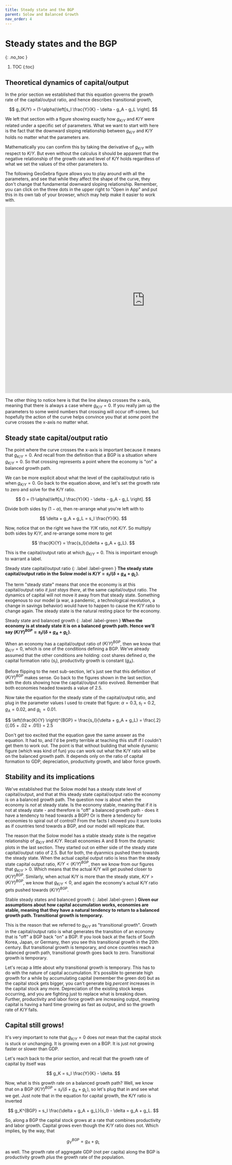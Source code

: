 ```yaml
---
title: Steady state and the BGP
parent: Solow and Balanced Growth
nav_order: 4
---
```


# Steady states and the BGP
{: .no_toc }

1. TOC 
{:toc}

## Theoretical dynamics of capital/output
In the prior section we established that this equation governs the growth rate of the capital/output ratio, and hence describes transitional growth,

$$
g_{K/Y} = (1-\alpha)\left[s_I \frac{Y}{K} - \delta - g_A - g_L \right].
$$

We left that section with a figure showing exactly how $g_{K/Y}$ and $K/Y$ were related under a specific set of parameters. What we want to start with here is the fact that the downward sloping relationship between $g_{K/Y}$ and $K/Y$ holds no matter what the parameters are.

Mathematically you can confirm this by taking the derivative of $g_{K/Y}$ with respect to $K/Y$. But even without the calculus it should be apparent that the negative relationship of the growth rate and level of K/Y holds regardless of what we set the values of the other parameters to.

The following GeoGebra figure allows you to play around with all the parameters, and see that while they affect the shape of the curve, they don't change that fundamental downward sloping relationship. Remember, you can click on the three dots in the upper right to "Open in App" and put this in its own tab of your browser, which may help make it easier to work with.

<iframe width="900" height="600" frameborder="0" scrolling="no" src="https://www.geogebra.org/m/up2w555f"></iframe>

The other thing to notice here is that the line always crosses the x-axis, meaning that there is always a case where $g_{K/Y} = 0$. If you really jam up the parameters to some weird numbers that crossing will occur off-screen, but hopefully the action of the curve helps convince you that at *some* point the curve crosses the x-axis no matter what.

## Steady state capital/output ratio
The point where the curve crosses the x-axis is important because it means that $g_{K/Y}=0$. And recall from the definition that a BGP is a situation where $g_{K/Y}=0$. So that crossing represents a point where the economy is "on" a balanced growth path. 

We can be more explicit about what the level of the capital/output ratio is when $g_{K/Y}=0$. Go back to the equation above, and let's set the growth rate to zero and solve for the K/Y ratio. 

$$
0 = (1-\alpha)\left[s_I \frac{Y}{K} - \delta - g_A - g_L \right].
$$

Divide both sides by $(1-\alpha)$, then re-arrange what you're left with to

$$
\delta + g_A + g_L = s_I \frac{Y}{K}.
$$

Now, notice that on the right we have the $Y/K$ ratio, not $K/Y$. So multiply both sides by $K/Y$, and re-arrange some more to get

$$
\frac{K}{Y} = \frac{s_I}{\delta + g_A + g_L}.
$$

This is the capital/output ratio at which $g_{K/Y}=0$. This is impoirtant enough to warrant a label.

Steady state capital/output ratio
{: .label .label-green }
**The steady state capital/output ratio in the Solow model is $K/Y = s_I/(\delta + g_A + g_L)$.**

The term "steady state" means that once the economy is at this capital/output ratio *it just stays there*, at the same capital/output ratio. The dynamics of capital will not move it away from that steady state. Something exogenous to our model (a war, a pandemic, a technological revolution, a change in savings behavior) would have to happen to cause the $K/Y$ ratio to change again. The steady state is the natural resting place for the economy.

Steady state and balanced growth
{: .label .label-green }
**When the economy is at steady state it is on a balanced growth path. Hence we'll say $(K/Y)^{BGP} = s_I/(\delta + g_A + g_L)$.**

When an economy has a capital/output ratio of $(K/Y)^{BGP}$, then we know that $g_{K/Y} = 0$, which is one of the conditions defining a BGP. We've already assumed that the other conditions are holding: cost shares defined $\alpha$, the capital formation ratio ($s_I$), productivity growth is constant ($g_A$).

Before flipping to the next sub-section, let's just see that this definition of $(K/Y)^{BGP}$ makes sense. Go back to the figures shown in the last section, with the dots showing how the capital/output ratio evolved. Remember that both economies headed towards a value of 2.5. 

Now take the equation for the steady state of the capital/output ratio, and plug in the parameter values I used to create that figure: $\alpha = 0.3$, $s_I = 0.2$, $g_A = 0.02$, and $g_L = 0.01$.

$$
\left(\frac{K}{Y} \right)^{BGP} = \frac{s_I}{\delta + g_A + g_L} = \frac{.2}{(.05 + .02 + .01)} = 2.5

Don't get too excited that the equation gave the same answer as the equation. It had to, and I'd be pretty terrible at teaching this stuff if I couldn't get them to work out. The point is that without building that whole dynamic figure (which was kind of fun) you can work out what the K/Y ratio will be on the balanced growth path. It depends only on the ratio of capital formation to GDP, depreciation, productivity growth, and labor force growth.

## Stability and its implications
We've established that the Solow model has a steady state level of capital/output, and that at this steady state capital/output ratio the economy is on a balanced growth path. The question now is about when the economy is *not* at steady state. Is the economy stable, meaning that if it is not at steady state - and therefore is "off" a balanced growth path - does it have a tendency to head towards a BGP? Or is there a tendency for economies to spiral out of control? From the facts I showed you it sure looks as if countries tend towards a BGP, and our model will replicate that.

The reason that the Solow model has a stable steady state is the negative relationship of $g_{K/Y}$ and $K/Y$. Recall economies A and B from the dynamic plots in the last section. They started out on either side of the steady state capital/output ratio of 2.5. But for both, the dyanmics pushed them towards the steady state. When the actual capital output ratio is less than the steady state capital output ratio, $K/Y < (K/Y)^{BGP}$, then we know from our figures that $g_{K/Y}>0$. Which means that the actual K/Y will get pushed closer to $(K/Y)^{BGP}$. Similarly, when actual K/Y is more than the steady state, $K/Y > (K/Y)^{BGP}$, we know that $g_{K/Y}<0$, and again the economy's actual K/Y ratio gets pushed towards $(K/Y)^{BGP}$.

Stable steady states and balanced growth
{: .label .label-green }
**Given our assumptions about how capital accumulation works, economies are stable, meaning that they have a natural tendency to return to a balanced growth path. Transitional growth is temporary.**

This is the reason that we referred to $g_{K/Y}$ as "transitional growth". Growth in the capital/output ratio is what generates the transition of an economy that is "off" a BGP back "on" a BGP. If you look back at the facts of South Korea, Japan, or Germany, then you see this transitional growth in the 20th century. But transitional growth is temporary, and once countries reach a balanced growth path, transitional growth goes back to zero. Transitional growth is temporary. 

Let's recap a little about *why* transitional growth is temporary. This has to do with the nature of capital accumulation. It's possible to generate high growth for a while by accumulating capital (remember the green dot) but as the capital stock gets bigger, you can't generate big *percent* increases in the capital stock any more. Depreciation of the existing stock keeps occurring, and you are fighting just to replace what is breaking down. Further, productivity and labor force growth are increasing output, meaning capital is having a hard time growing as fast as output, and so the growth rate of $K/Y$ falls.

## Capital still grows!
It's very important to note that $g_{K/Y} = 0$ does *not* mean that the capital stock is stuck or unchanging. It is growing even on a BGP. It is just not growing faster or slower than GDP. 

Let's reach back to the prior section, and recall that the growth rate of capital by itself was

$$
g_K = s_I \frac{Y}{K} - \delta.
$$

Now, what is this growth rate on a balanced growth path? Well, we know that on a BGP $(K/Y)^{BGP} = s_I/(\delta + g_A + g_L)$, so let's plug that in and see what we get. Just note that in the equation for capital growth, the K/Y ratio is inverted

$$
g_K^{BGP} = s_I \frac{\delta + g_A + g_L}{s_I} - \delta = g_A + g_L.
$$

So, along a BGP the capital stock grows at a rate that combines productivity and labor growth. Capital grows even though the $K/Y$ ratio does not. Which implies, by the way, that

$$
g_Y^{BGP} = g_A + g_L
$$

as well. The growth rate of aggregate GDP (not per capita) along the BGP is productivity growth *plus* the growth rate of the population.